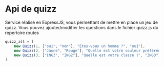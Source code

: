 # Api de quizz

Service réalisé en ExpressJS, vous permettant de mettre en place un jeu de quizz.
Vous pouvez ajouter/modifier les questions dans le fichier quizz.js du repertoire routes 

```javascript
quizz_all = [
    new Quizz(1, ["oui", "non"], "Êtes-vous un homme ?", "oui"),
    new Quizz(2, ["Jaune", "Rouge"], "Quelle est votre couleur préférée ?", "Jaune"),
    new Quizz(3, ["ING3", "ING2"], "Quelle est votre classe ?", "ING3")
]
```